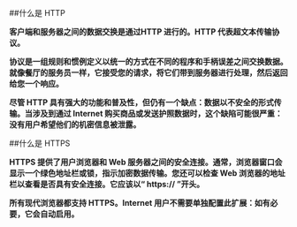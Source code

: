 ##什么是 HTTP

**客户端和服务器之间的数据交换是通过HTTP 进行的。HTTP 代表超文本传输​​协议。**

**协议是一组规则和惯例定义以统一的方式在不同的程序和手柄误差之间交换数据。就像餐厅的服务员一样，它接受您的请求，将它们带到服务器进行处理，然后返回给您一个响应。**

**尽管 HTTP 具有强大的功能和普及性，但仍有一个缺点：数据以不安全的形式传输。当涉及到通过 Internet 购买商品或发送护照数据时，这个缺陷可能很严重：没有用户希望他们的机密信息被泄露。**

##什么是 HTTPS

**HTTPS 提供了用户浏览器和 Web 服务器之间的安全连接。通常，浏览器窗口会显示一个绿色地址栏或锁，指示加密数据传输。您还可以检查 Web 浏览器的地址栏以查看是否具有安全连接。它应该以“ https:// ”开头。**

**所有现代浏览器都支持 HTTPS。Internet 用户不需要单独配置此扩展：如有必要，它会自动启用。**

